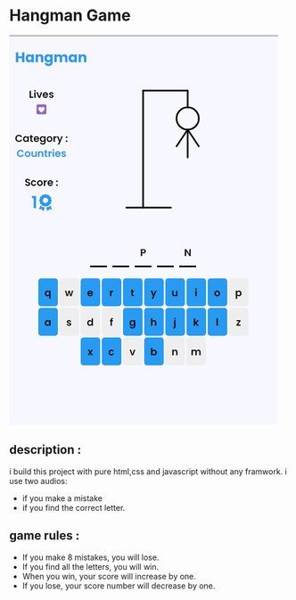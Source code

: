 # Hangman Game
![alt text](/design/design%20img.png)

## description :
i build this project with pure html,css and javascript without any framwork.
i use two audios:
- if you make a mistake
- if you find the correct letter.

## game rules :
- If you make 8 mistakes, you will lose.
- If you find all the letters, you will win.
- When you win, your score will increase by one.
- If you lose, your score number will decrease by one.